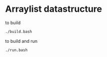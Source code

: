 # Arraylist datastructure

to build

```bash
./build.bash
```

to build and run

```bash
./run.bash
```